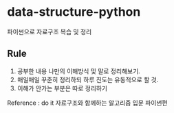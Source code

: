 # data-structure-python
파이썬으로 자료구조 복습 및 정리

## Rule
1. 공부한 내용 나만의 이해방식 및 말로 정리해보기.
2. 매일매일 꾸준히 정리하되 하루 진도는 유동적으로 할 것.
3. 이해가 안가는 부분은 따로 정리하기



Reference : do it 자료구조와 함께하는 알고리즘 입문 파이썬편
